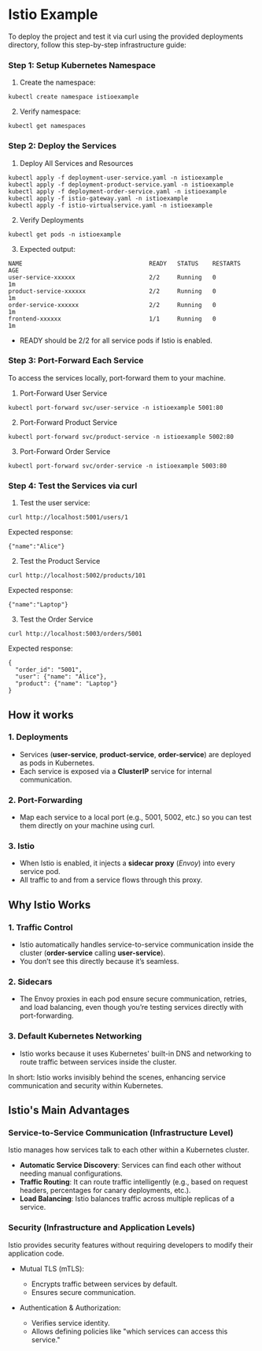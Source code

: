 # Istio Example

To deploy the project and test it via curl using the provided deployments directory, follow this step-by-step infrastructure guide:

### Step 1: Setup Kubernetes Namespace

1. Create the namespace:

```code
kubectl create namespace istioexample
```

2. Verify namespace:

```code
kubectl get namespaces
```

### Step 2: Deploy the Services

1. Deploy All Services and Resources

```code
kubectl apply -f deployment-user-service.yaml -n istioexample
kubectl apply -f deployment-product-service.yaml -n istioexample
kubectl apply -f deployment-order-service.yaml -n istioexample
kubectl apply -f istio-gateway.yaml -n istioexample
kubectl apply -f istio-virtualservice.yaml -n istioexample
```

2. Verify Deployments

```code
kubectl get pods -n istioexample
```

3. Expected output:

```code
NAME                                    READY   STATUS    RESTARTS   AGE
user-service-xxxxxx                     2/2     Running   0          1m
product-service-xxxxxx                  2/2     Running   0          1m
order-service-xxxxxx                    2/2     Running   0          1m
frontend-xxxxxx                         1/1     Running   0          1m
```

- READY should be 2/2 for all service pods if Istio is enabled.


### Step 3: Port-Forward Each Service

To access the services locally, port-forward them to your machine.

1. Port-Forward User Service

```code
kubectl port-forward svc/user-service -n istioexample 5001:80
```

2. Port-Forward Product Service

```code
kubectl port-forward svc/product-service -n istioexample 5002:80
```

3. Port-Forward Order Service

```code
kubectl port-forward svc/order-service -n istioexample 5003:80
```

### Step 4: Test the Services via curl

1. Test the user service:

```code
curl http://localhost:5001/users/1
```

Expected response:

```code
{"name":"Alice"}
```

2. Test the Product Service

```code
curl http://localhost:5002/products/101
```

Expected response:

```code
{"name":"Laptop"}
```

3. Test the Order Service

```code
curl http://localhost:5003/orders/5001
```

Expected response:

```code
{
  "order_id": "5001",
  "user": {"name": "Alice"},
  "product": {"name": "Laptop"}
}
```

## How it works

### 1. Deployments

- Services (**user-service**, **product-service**, **order-service**) are deployed as pods in Kubernetes.
- Each service is exposed via a **ClusterIP** service for internal communication.

### 2. Port-Forwarding

- Map each service to a local port (e.g., 5001, 5002, etc.) so you can test them directly on your machine using curl.

### 3. Istio

- When Istio is enabled, it injects a **sidecar proxy** (_Envoy_) into every service pod.
- All traffic to and from a service flows through this proxy.


## Why Istio Works

### 1. Traffic Control

- Istio automatically handles service-to-service communication inside the cluster (**order-service** calling **user-service**).
- You don’t see this directly because it’s seamless.

### 2. Sidecars

- The Envoy proxies in each pod ensure secure communication, retries, and load balancing, even though you’re testing services directly with port-forwarding.

### 3. Default Kubernetes Networking

- Istio works because it uses Kubernetes' built-in DNS and networking to route traffic between services inside the cluster.


In short: Istio works invisibly behind the scenes, enhancing service communication and security within Kubernetes.

## Istio's Main Advantages

### Service-to-Service Communication (Infrastructure Level)

Istio manages how services talk to each other within a Kubernetes cluster.

- **Automatic Service Discovery**: Services can find each other without needing manual configurations.
- **Traffic Routing**: It can route traffic intelligently (e.g., based on request headers, percentages for canary deployments, etc.).
- **Load Balancing**: Istio balances traffic across multiple replicas of a service.

### Security (Infrastructure and Application Levels)

Istio provides security features without requiring developers to modify their application code.

- Mutual TLS (mTLS):
  - Encrypts traffic between services by default.
  - Ensures secure communication.

- Authentication & Authorization:
  - Verifies service identity.
  - Allows defining policies like "which services can access this service."